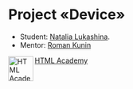 # Project «Device»

* Student: [Natalia Lukashina](https://up.htmlacademy.ru/htmlcss/24/user/814025).
* Mentor: [Roman Kunin](https://up.htmlacademy.ru/htmlcss/24/user/497465)


<a href="https://htmlacademy.ru"><img align="left" width="50" height="50" alt="HTML Academy" src="https://up.htmlacademy.ru/static/img/intensive/htmlcss/logo-for-github-2.png">HTML Academy</a>
